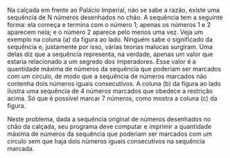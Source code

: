 Na calçada em frente ao Palácio Imperial, não se sabe a razão, existe uma sequência de N números desenhados no chão. A sequência tem a seguinte forma: ela começa e termina com o número 1; apenas os números 1 e 2 aparecem nela; e o número 2 aparece pelo menos uma vez. Veja um exemplo na coluna (a) da figura ao lado. Ninguém sabe o significado da sequência e, justamente por isso, várias teorias malucas surgiram. Uma delas diz que a sequência representa, na verdade, apenas um valor que estaria relacionado a um segredo dos imperadores. Esse valor é a quantidade máxima de números da sequência que poderiam ser marcados com um círculo, de modo que a sequência de números marcados não contenha dois números iguais consecutivos. A coluna (b) da figura ao lado ilustra uma sequência de 4 números marcados que obedece a restrição acima. Só que é possível marcar 7 números, como mostra a coluna (c) da figura.

Neste problema, dada a sequência original de números desenhados no chão da calçada, seu programa deve computar e imprimir a quantidade máxima de números da sequência que poderiam ser marcados com um círculo sem que haja dois números iguais consecutivos na sequência marcada.